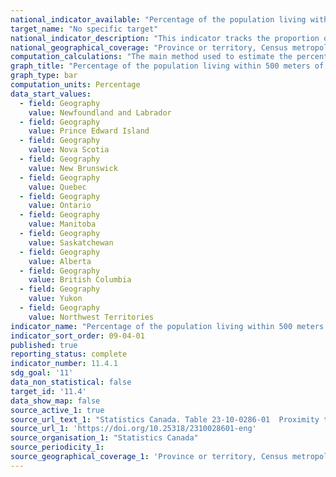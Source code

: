 ```yaml
---
national_indicator_available: "Percentage of the population living within 500 meters of a public transport stop"
target_name: "No specific target"
national_indicator_description: "This indicator tracks the proportion of the population within the geographic unit living within 500 meters of a public transit stop" 
national_geographical_coverage: "Province or territory, Census metropolitan area, Census metropolitan area part" 
computation_calculations: "The main method used to estimate the percentage of Canadians living within 500 meters of a public transport access point is as follows: a) The location of public transport stops of all kinds (bus, trolley, surface and underground rail) were accessed from city web-sites or acquired from local transit authorities. Almost complete coverage was obtained for the municipalities making up the 35 metropolitan cities. b) The public transit stop locations were incorporated within Statistics Canada’s geographic databases containing population counts for 2016 Census Dissemination Blocks. All Dissemination Blocks located within a 500 meter radius of a transit stop were selected, and summed for the municipality. A straight-line distance is sometimes not the most direct route, but it is consistently applied to facilitate comparison across cities. This approach will produce a slight over-estimate. c) In the final step, the population living within 500 meters is divided by the total population of the entire metropolitan city. The total population is used, as it provided a better indication of the true count of persons interacting socially and economically within the space of the metropolitan area, and thus potentially using public transportation."
graph_title: "Percentage of the population living within 500 meters of a public transport stop"
graph_type: bar
computation_units: Percentage
data_start_values:
  - field: Geography
    value: Newfoundland and Labrador
  - field: Geography
    value: Prince Edward Island
  - field: Geography
    value: Nova Scotia
  - field: Geography
    value: New Brunswick
  - field: Geography
    value: Quebec
  - field: Geography
    value: Ontario
  - field: Geography
    value: Manitoba
  - field: Geography
    value: Saskatchewan
  - field: Geography
    value: Alberta
  - field: Geography
    value: British Columbia
  - field: Geography
    value: Yukon
  - field: Geography
    value: Northwest Territories
indicator_name: "Percentage of the population living within 500 meters of a public transport stop"
indicator_sort_order: 09-04-01
published: true
reporting_status: complete
indicator_number: 11.4.1
sdg_goal: '11'
data_non_statistical: false
target_id: '11.4'
data_show_map: false
source_active_1: true
source_url_text_1: "Statistics Canada. Table 23-10-0286-01  Proximity to Public Transportation in Canada's Metropolitan Cities, and related Commuting Data"
source_url_1: 'https://doi.org/10.25318/2310028601-eng'
source_organisation_1: "Statistics Canada"
source_periodicity_1:
source_geographical_coverage_1: 'Province or territory, Census metropolitan area, Census metropolitan area part'
---
```

